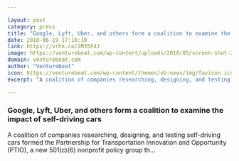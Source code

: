 ```yaml
---

layout: post
category: press
title: "Google, Lyft, Uber, and others form a coalition to examine the impact of self-driving cars"
date: 2018-06-19 17:16:10
link: https://vrhk.co/2M35F4J
image: https://venturebeat.com/wp-content/uploads/2018/05/screen-shot-2018-05-08-at-2-38-38-pm.png?fit=1440%2C795&strip=all
domain: venturebeat.com
author: "VentureBeat"
icon: https://venturebeat.com/wp-content/themes/vb-news/img/favicon.ico
excerpt: "A coalition of companies researching, designing, and testing self-driving cars formed the Partnership for Transportation Innovation and Opportunity (PTIO), a new 501(c)(6) nonprofit policy group th…"

---
```


### Google, Lyft, Uber, and others form a coalition to examine the impact of self-driving cars

A coalition of companies researching, designing, and testing self-driving cars formed the Partnership for Transportation Innovation and Opportunity (PTIO), a new 501(c)(6) nonprofit policy group th…